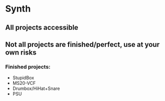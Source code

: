 # Synth

## All projects accessible

## Not all projects are finished/perfect, use at your own risks

### Finished projects:

- StupidBox
- MS20-VCF
- Drumbox/HiHat+Snare
- PSU

